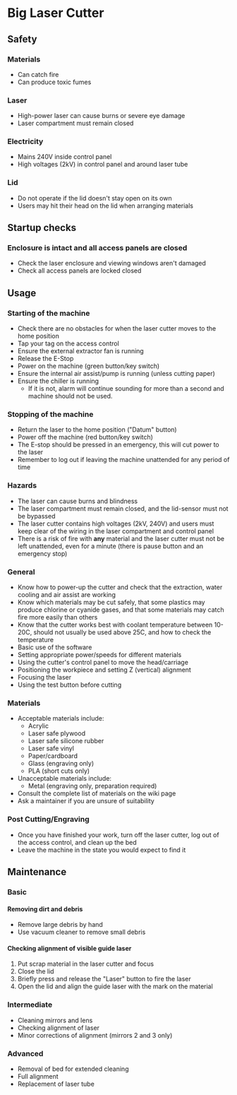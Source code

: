 # Big Laser Cutter

<!-- Last reviewed: 2025-06-27 -->

## Safety

### Materials

* Can catch fire
* Can produce toxic fumes

### Laser

* High-power laser can cause burns or severe eye damage
* Laser compartment must remain closed

### Electricity

* Mains 240V inside control panel
* High voltages (2kV) in control panel and around laser tube

### Lid

* Do not operate if the lid doesn't stay open on its own
* Users may hit their head on the lid when arranging materials

## Startup checks

### Enclosure is intact and all access panels are closed

* Check the laser enclosure and viewing windows aren't damaged
* Check all access panels are locked closed

## Usage

### Starting of the machine

* Check there are no obstacles for when the laser cutter moves to the home position
* Tap your tag on the access control
* Ensure the external extractor fan is running
* Release the E-Stop
* Power on the machine (green button/key switch)
* Ensure the internal air assist/pump is running (unless cutting paper)
* Ensure the chiller is running
  * If it is not, alarm will continue sounding for more than a second and machine should not be used.

### Stopping of the machine

* Return the laser to the home position ("Datum" button)
* Power off the machine (red button/key switch)
* The E-stop should be pressed in an emergency, this will cut power to the laser
* Remember to log out if leaving the machine unattended for any period of time

### Hazards

* The laser can cause burns and blindness
* The laser compartment must remain closed, and the lid-sensor must not be bypassed
* The laser cutter contains high voltages (2kV, 240V) and users must keep clear
  of the wiring in the laser compartment and control panel
* There is a risk of fire with **any** material and the laser cutter must not be
  left unattended, even for a minute (there is pause button and an emergency stop)

### General

* Know how to power-up the cutter and check that the extraction, water
  cooling and air assist are working
* Know which materials may be cut safely, that some plastics may produce
  chlorine or cyanide gases, and that some materials may catch fire more easily
  than others
* Know that the cutter works best with coolant temperature between 10-20C,
  should not usually be used above 25C, and how to check the temperature
* Basic use of the software
* Setting appropriate power/speeds for different materials
* Using the cutter's control panel to move the head/carriage
* Positioning the workpiece and setting Z (vertical) alignment
* Focusing the laser
* Using the test button before cutting

### Materials

* Acceptable materials include:
  * Acrylic
  * Laser safe plywood
  * Laser safe silicone rubber
  * Laser safe vinyl
  * Paper/cardboard
  * Glass (engraving only)
  * PLA (short cuts only)
* Unacceptable materials include:
  * Metal (engraving only, preparation required)
* Consult the complete list of materials on the wiki page
* Ask a maintainer if you are unsure of suitability

### Post Cutting/Engraving

* Once you have finished your work, turn off the laser cutter, log out of the access control, and clean up the bed
* Leave the machine in the state you would expect to find it

## Maintenance

### Basic

#### Removing dirt and debris

* Remove large debris by hand
* Use vacuum cleaner to remove small debris

#### Checking alignment of visible guide laser

1. Put scrap material in the laser cutter and focus
2. Close the lid
3. Briefly press and release the "Laser" button to fire the laser
4. Open the lid and align the guide laser with the mark on the material

### Intermediate

* Cleaning mirrors and lens
* Checking alignment of laser
* Minor corrections of alignment (mirrors 2 and 3 only)

### Advanced

* Removal of bed for extended cleaning
* Full alignment
* Replacement of laser tube
